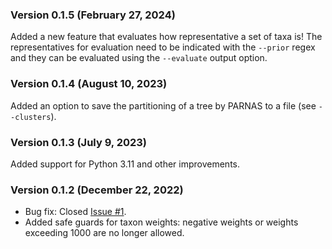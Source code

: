 ### Version 0.1.5 (February 27, 2024) ###
Added a new feature that evaluates how representative a set of taxa is! The representatives for evaluation need to be indicated with the `--prior` regex and they can be evaluated using the `--evaluate` output option.

### Version 0.1.4 (August 10, 2023) ###
Added an option to save the partitioning of a tree by PARNAS to a file (see `--clusters`).

### Version 0.1.3 (July 9, 2023) ###
Added support for Python 3.11 and other improvements.

### Version 0.1.2 (December 22, 2022) ###
- Bug fix: Closed [Issue #1](https://github.com/flu-crew/parnas/issues/1).
- Added safe guards for taxon weights: negative weights or weights exceeding 1000 are no longer allowed.
